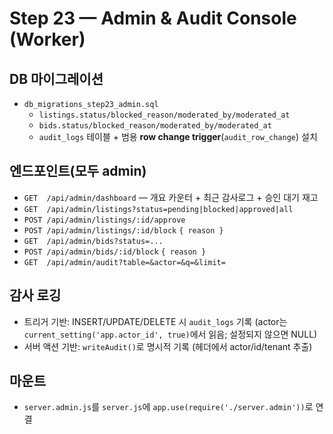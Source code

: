 # Step 23 — Admin & Audit Console (Worker)

## DB 마이그레이션
- `db_migrations_step23_admin.sql`
  - `listings.status/blocked_reason/moderated_by/moderated_at`
  - `bids.status/blocked_reason/moderated_by/moderated_at`
  - `audit_logs` 테이블 + 범용 **row change trigger**(`audit_row_change`) 설치

## 엔드포인트(모두 admin)
- `GET  /api/admin/dashboard` — 개요 카운터 + 최근 감사로그 + 승인 대기 재고
- `GET  /api/admin/listings?status=pending|blocked|approved|all`
- `POST /api/admin/listings/:id/approve`
- `POST /api/admin/listings/:id/block` `{ reason }`
- `GET  /api/admin/bids?status=...`
- `POST /api/admin/bids/:id/block` `{ reason }`
- `GET  /api/admin/audit?table=&actor=&q=&limit=`

## 감사 로깅
- 트리거 기반: INSERT/UPDATE/DELETE 시 `audit_logs` 기록 (actor는 `current_setting('app.actor_id', true)`에서 읽음; 설정되지 않으면 NULL)
- 서버 액션 기반: `writeAudit()`로 명시적 기록 (헤더에서 actor/id/tenant 추출)

## 마운트
- `server.admin.js`를 `server.js`에 `app.use(require('./server.admin'))`로 연결
